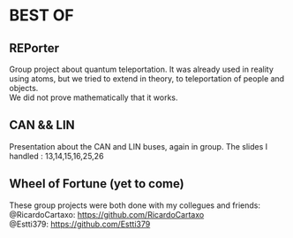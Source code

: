# BEST OF

## REPorter
Group project about quantum teleportation. It was already used in reality using atoms, but we tried to extend in theory, to teleportation of people and objects.  
We did not prove mathematically that it works. 

## CAN && LIN
Presentation about the CAN and LIN buses, again in group. The slides I handled : 13,14,15,16,25,26  

## Wheel of Fortune (yet to come)

These group projects were both done with my collegues and friends:  
@RicardoCartaxo: https://github.com/RicardoCartaxo  
@Estti379: https://github.com/Estti379  
